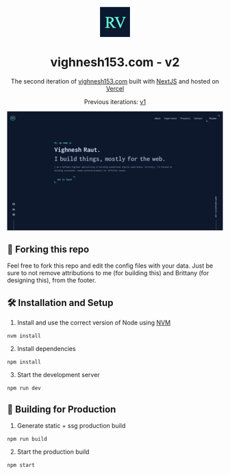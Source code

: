 <div align="center">
    <a href="https://vighnesh153.com">
        <img src="./public/logo.png" width="70">
    </a>
</div>

<h1 align="center">vighnesh153.com - v2</h1>
<p align="center">
    The second iteration of 
    <a href="https://vighnesh153.com">vighnesh153.com</a>
    built with 
    <a href="https://nextjs.org/">NextJS</a> 
    and hosted on 
    <a href="https://vercel.com/">Vercel</a>
</p>
<p align="center">
    Previous iterations: 
    <a href="https://v1.vighnesh153.com">v1</a>
</p>

![](./public/website-snap.png)

## 🚨 Forking this repo
Feel free to fork this repo and edit the config files with your data. 
Just be sure to not remove attributions to me (for building this) and 
Brittany (for designing this), from the footer.

## 🛠 Installation and Setup
1. Install and use the correct version of Node using [NVM](https://github.com/nvm-sh/nvm)
```shell
nvm install
```
2. Install dependencies
```shell
npm install
```
3. Start the development server
```shell
npm run dev
```

## 🚀 Building for Production
1. Generate static + ssg production build
```shell
npm run build
```
2. Start the production build
```shell
npm start
```
